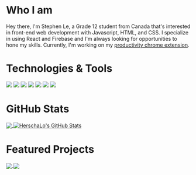 <!-- More info, tips and tricks for making GitHub Profile README can be found in my article at https://towardsdatascience.com/build-a-stunning-readme-for-your-github-profile-9b80434fe5d7 -->

# Who I am

Hey there, I'm Stephen Le, a Grade 12 student from Canada that's interested in front-end web development with Javascript, HTML, and CSS. I specialize in using React and Firebase and I'm always looking for opportunities to hone my skills. Currently, I'm working on my <a href="https://github.com/HerschaLo/Monitor">productivity chrome extension</a>. 

# Technologies & Tools
![](https://img.shields.io/badge/-ReactJS-202020?logo=react)
![](https://img.shields.io/badge/-Javascript-202020?logo=javascript)
![](https://img.shields.io/badge/-Firebase-202020?logo=firebase)
![](https://img.shields.io/badge/-NodeJS-202020?logo=node.js)
![](https://img.shields.io/badge/-HTML-202020?logo=html5)
![](https://img.shields.io/badge/-CSS-202020?logo=css3)
![](https://img.shields.io/badge/-MaterialUI-202020?logo=material-ui)
# GitHub Stats

<a href="https://github.com/HerschaLo/HerschaLo">
  <img align="center" src="https://github-readme-stats.vercel.app/api/top-langs/?username=HerschaLo&hide=java,tex&title_color=ffffff&text_color=c9cacc&icon_color=2bbc8a&bg_color=1d1f21&langs_count=3" />
</a>
<a href="https://github.com/HerschaLo/HerschaLo">
  <img align="center" src="https://github-readme-stats.vercel.app/api?username=HerschaLo&show_icons=true&line_height=27&count_private=true&title_color=ffffff&text_color=c9cacc&icon_color=2bbc8a&bg_color=1d1f21" alt="HerschaLo's GitHub Stats" />
</a>

# Featured Projects
<a href="https://github.com/HerschaLo/Monitor">
  <img align="center" src="https://github-readme-stats.vercel.app/api/pin/?username=HerschaLo&repo=monitor&title_color=ffffff&text_color=c9cacc&icon_color=2bbc8a&bg_color=1d1f21" />
</a>
<a href="https://github.com/HerschaLo/Shopify-frontend-challenge">
  <img align="center" src="https://github-readme-stats.vercel.app/api/pin/?username=HerschaLo&repo=shopify-frontend-challenger&title_color=ffffff&text_color=c9cacc&icon_color=2bbc8a&bg_color=1d1f21" />
</a>



 

